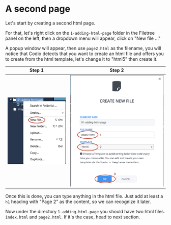 # A second page
Let's start by creating a second html page. 

For that, let's right click on the `1-adding-html-page` folder in the Filetree panel on the left, then a dropdown menu will appear, click on "New file ..." 

A popup window will appear, then use `page2.html` as the filename, you will notice that Codio detects that you want to create an html file and offers you to create from the html template, let's change it to "html5" then create it.

| Step 1  | Step 2  |
| :-----: | :------:|
| ![](.guides/img/dropdown.png) | ![](.guides/img/popup.png) |

Once this is done, you can type anything in the html file. Just add at least a `h1` heading with "Page 2" as the content, so we can recognize it later.

Now under the directory `1-adding-html-page` you should have two html files. `index.html` and `page2.html`. If it's the case, head to next section.

